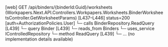 [web] GET /api/binders/{binderId:Guid}/worksheets  (Workpapers.Next.API.Controllers.Workpapers.Worksheets.BinderWorksheetsController.GetWorksheetParams)  [L437–L446] status=200 [auth=AuthorizationPolicies.User]
  └─ calls BinderRepository.ReadQuery [L439]
  └─ query Binder [L439]
    └─ reads_from Binders
  └─ uses_service IControlledRepository<Binder>
    └─ method ReadQuery [L439]
      └─ ... (no implementation details available)

